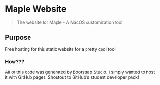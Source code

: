 # Maple Website

> The website for Maple - A MacOS customization tool

## Purpose

Free hosting for this static website for a pretty cool tool

### How???

All of this code was generated by Bootstrap Studio. I simply wanted to host it with GitHub pages. Shoutout to GitHub's student developer pack!